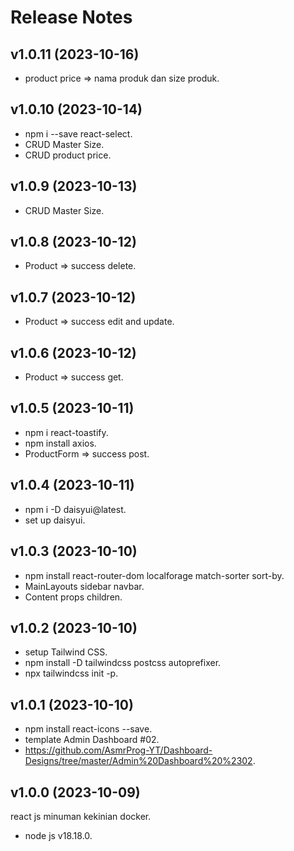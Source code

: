 # Release Notes


## v1.0.11 (2023-10-16)

- product price => nama produk dan size produk.

## v1.0.10 (2023-10-14)

- npm i --save react-select.
- CRUD Master Size.
- CRUD product price.

## v1.0.9 (2023-10-13)

- CRUD Master Size.

## v1.0.8 (2023-10-12)

- Product => success delete.

## v1.0.7 (2023-10-12)

- Product => success edit and update.

## v1.0.6 (2023-10-12)

- Product => success get.

## v1.0.5 (2023-10-11)

- npm i react-toastify.
- npm install axios.
- ProductForm => success post.

## v1.0.4 (2023-10-11)

- npm i -D daisyui@latest.
- set up daisyui.

## v1.0.3 (2023-10-10)

- npm install react-router-dom localforage match-sorter sort-by.
- MainLayouts sidebar navbar.
- Content props children.

## v1.0.2 (2023-10-10)

- setup Tailwind CSS.
- npm install -D tailwindcss postcss autoprefixer.
- npx tailwindcss init -p.

## v1.0.1 (2023-10-10)

- npm install react-icons --save.
- template Admin Dashboard #02.
- https://github.com/AsmrProg-YT/Dashboard-Designs/tree/master/Admin%20Dashboard%20%2302.


## v1.0.0 (2023-10-09)

react js minuman kekinian docker.

- node js v18.18.0.
